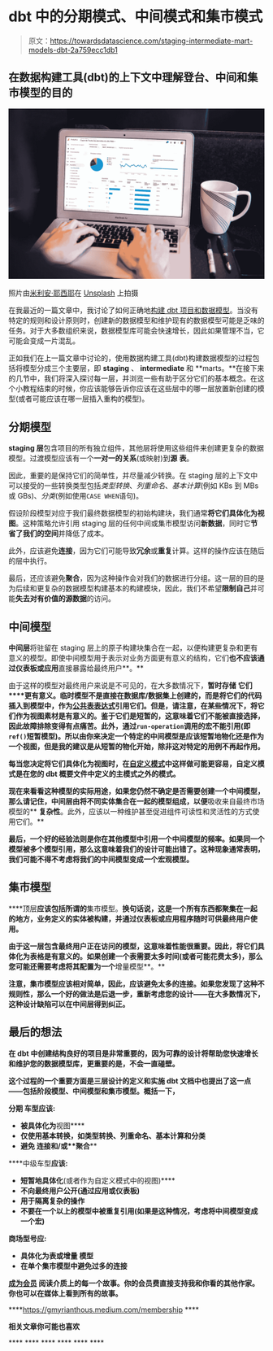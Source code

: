 # dbt 中的分期模式、中间模式和集市模式

> 原文：<https://towardsdatascience.com/staging-intermediate-mart-models-dbt-2a759ecc1db1>

## 在数据构建工具(dbt)的上下文中理解登台、中间和集市模型的目的

![](img/b86fcbb3fc5cd9e65c588e3deed0698e.png)

照片由[米利安·耶西耶](https://unsplash.com/@mjessier?utm_source=unsplash&utm_medium=referral&utm_content=creditCopyText)在 [Unsplash](https://unsplash.com/s/photos/data-model?utm_source=unsplash&utm_medium=referral&utm_content=creditCopyText) 上拍摄

在我最近的一篇文章中，我讨论了如何正确地[构建 dbt 项目和数据模型](/dbt-models-structure-c31c8977b5fc)。当没有特定的规则和设计原则时，创建新的数据模型和维护现有的数据模型可能是乏味的任务。对于大多数组织来说，数据模型库可能会快速增长，因此如果管理不当，它可能会变成一片混乱。

正如我们在上一篇文章中讨论的，使用数据构建工具(dbt)构建数据模型的过程包括将模型分成三个主要层，即 **staging** 、 **intermediate** 和 **marts。**在接下来的几节中，我们将深入探讨每一层，并浏览一些有助于区分它们的基本概念。在这个小教程结束的时候，你应该能够告诉你应该在这些层中的哪一层放置新创建的模型(或者可能应该在哪一层插入重构的模型)。

## 分期模型

**staging 层**包含项目的所有独立组件，其他层将使用这些组件来创建更复杂的数据模型。过渡模型应该有一个**一对一的关系**(或映射)到**源** **表**。

因此，重要的是保持它们的简单性，并尽量减少转换。在 staging 层的上下文中可以接受的一些转换类型包括*类型转换*、*列重命名*、*基本计算*(例如 KBs 到 MBs 或 GBs)、*分类*(例如使用`CASE WHEN`语句)。

假设阶段模型对应于我们最终数据模型的初始构建块，我们通常**将它们具体化为视图**。这种策略允许引用 staging 层的任何中间或集市模型访问**新数据**，同时它**节省了我们的空间**并降低了成本。

此外，应该避免**连接**，因为它们可能导致**冗余**或**重复**计算。这样的操作应该在随后的层中执行。

最后，还应该避免**聚合**，因为这种操作会对我们的数据进行分组。这一层的目的是为后续和更复杂的数据模型构建基本的构建模块，因此，我们不希望**限制自己**并可能**失去对有价值的源数据**的访问。

## 中间模型

**中间层**将驻留在 staging 层上的原子构建块集合在一起，以便构建更复杂和更有意义的模型。即使中间模型用于表示对业务方面更有意义的结构，它们**也不应该通过仪表板或应用**直接暴露给最终用户**。**

由于这样的模型对最终用户来说是不可见的，在大多数情况下，**暂时存储** **它们****更有意义。临时模型不是直接在数据库/数据集上创建的，而是将它们的代码插入到模型中，作为[公共表表达式](https://medium.com/towards-data-science/cte-sql-945e4b461de3)引用它们。但是，请注意，在某些情况下，将它们作为视图素材是有意义的。鉴于它们是短暂的，这意味着它们不能被直接选择，因此故障排除变得有点痛苦。此外，通过`run-operation`调用的宏不能引用(即`ref()`短暂模型)。所以由你来决定一个特定的中间模型是应该短暂地物化还是作为一个视图，但是我的建议是从短暂的物化开始，除非这对特定的用例不再起作用。**

**每当您决定将它们具体化为视图时，在[自定义模式](https://docs.getdbt.com/docs/build/custom-schemas)中这样做可能更容易，自定义模式是在您的 dbt 概要文件中定义的主模式之外的模式。**

**现在来看看这种模型的实际用途，如果您仍然不确定是否需要创建一个中间模型，那么请记住，中间层由将不同实体集合在一起的模型组成，以便**吸收来自最终市场模型的** **复杂性**。此外，应该以一种维护甚至促进组件可读性和灵活性的方式使用它们。**

**最后，一个好的经验法则是你在其他模型中引用一个中间模型的频率。如果同一个模型被多个模型引用，那么这意味着我们的设计可能出错了。这种现象通常表明，我们可能不得不考虑将我们的中间模型变成一个宏观模型。**

## **集市模型**

****顶层**应该包括所谓的**集市模型。**换句话说，这是一个所有东西都聚集在一起的地方，业务定义的实体被构建，并通过仪表板或应用程序随时可供最终用户使用。**

**由于这一层包含最终用户正在访问的模型，这意味着性能很重要。因此，**将它们具体化为表格**是有意义的。如果创建一个表需要太多时间(或者可能花费太多)，那么您可能还需要考虑将其配置为一个**增量模型**。**

**注意，集市模型应该相对简单，因此，**应该避免太多的连接**。如果您发现了这种不规则性，那么一个好的做法是后退一步，重新考虑您的设计——在大多数情况下，这种设计缺陷可以在中间层得到纠正。**

## **最后的想法**

**在 dbt 中创建结构良好的项目是非常重要的，因为可靠的设计将帮助您快速增长和维护您的数据模型库，更重要的是，不会一直碰壁。**

**这个过程的一个重要方面是三层设计的定义和实施 dbt 文档中也提出了这一点——包括阶段模型、中间模型和集市模型。概括一下，**

****分期** **车型**应该:**

*   **被具体化为**视图****
*   **仅使用基本转换，如类型转换、列重命名、基本计算和分类**
*   ****避免** **连接**和/或**聚合****

****中级车型**应该:**

*   **短暂地具体化**(或者作为自定义模式中的视图)****
*   ******不向最终用户公开**(通过应用或仪表板)****
*   ****用于隔离复杂的操作****
*   ****不要在一个以上的模型中被重复引用(如果是这种情况，考虑将中间模型变成一个宏)****

******商场型号**应:****

*   ****具体化为**表**或**增量** **模型******
*   ******在单个集市模型中避免过多的连接******

****[**成为会员**](https://gmyrianthous.medium.com/membership) **阅读介质上的每一个故事。你的会员费直接支持我和你看的其他作家。你也可以在媒体上看到所有的故事。******

****<https://gmyrianthous.medium.com/membership> **** 

******相关文章你可能也喜欢******

****</dbt-models-structure-c31c8977b5fc> **** ****</install-dbt-1bd6a4259a14> **** ****</visual-sql-joins-4e3899d9d46c> ****